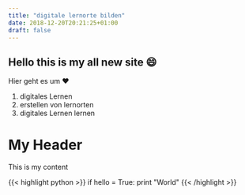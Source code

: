```yaml
---
title: "digitale lernorte bilden"
date: 2018-12-20T20:21:25+01:00
draft: false
---
```


## Hello this is my all new site :smile: 

Hier geht es um :heart:
 
1. digitales Lernen
2. erstellen von lernorten
3. digitales Lernen lernen

# My Header
This is my content

{{< highlight python >}}
  if hello = True:
    print "World"
{{< /highlight >}}
